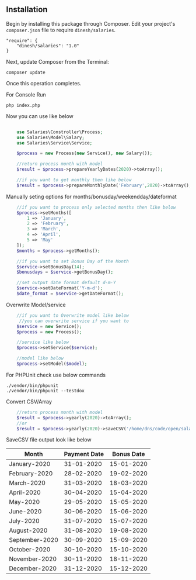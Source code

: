 
## Installation

Begin by installing this package through Composer.
Edit your project's `composer.json` file to require `dinesh/salaries`.

    "require": {
		"dinesh/salaries": "1.0"
	}

Next, update Composer from the Terminal:

    composer update

Once this operation completes.

For Console Run

    php index.php

Now you can use like below
```php

    use Salaries\Constroller\Process;
    use Salaries\Model\Salary;
    use Salaries\Service\Service;

    $process = new Process(new Service(), new Salary());

    //return process month with model
    $result = $process->prepareYearlyDates(2020)->toArray();

    //if you want to get monthly then like below
    $result = $process->prepareMonthlyDate('February',2020)->toArray();

```
Manually seting options for months/bonusday/weekendday/dateformat

```php
    //if you want to process only selected months then like below
    $process->setMonths([
        1 => 'January',
        2 => 'February',
        3 => 'March',
        4 => 'April',
        5 => 'May'
    ]);
    $months = $process->getMonths();

    //if you want to set Bonus Day of the Month
    $service->setBonusDay(14);
    $bonusdays = $service->getBonusDay();

    //set output date format default d-m-Y
    $service->setDateFormat('Y-m-d');
    $date_format = $service->getDateFormat();

```

Overwrite Model/service

```php
    //if you want to Overwrite model like below
     //you can overwrite service if you want to
    $service = new Service();
    $process = new Process();

    //service like below
    $process->setService($service);

    //model like below
    $process->setModel($model);

```

For PHPUnit check use below commands

    ./vendor/bin/phpunit
    ./vendor/bin/phpunit --testdox


Convert CSV/Array

```php
    //return process month with model
    $result = $process->yearly(2020)->toArray();
    //or
    $result = $process->yearly(2020)->saveCSV('/home/dns/code/open/salaries/yearly.csv');

```

 SaveCSV file output look like below

|Month|Payment Date|Bonus Date|
|-----|-----|-----|
|January-2020|31-01-2020|15-01-2020|
|February-2020|28-02-2020|19-02-2020|
|March-2020|31-03-2020|18-03-2020|
|April-2020|30-04-2020|15-04-2020|
|May-2020|29-05-2020|15-05-2020|
|June-2020|30-06-2020|15-06-2020|
|July-2020|31-07-2020|15-07-2020|
|August-2020|31-08-2020|19-08-2020|
|September-2020|30-09-2020|15-09-2020|
|October-2020|30-10-2020|15-10-2020|
|November-2020|30-11-2020|18-11-2020|
|December-2020|31-12-2020|15-12-2020|
